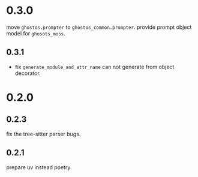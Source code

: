 # 0.3.0

move `ghostos.prompter` to `ghostos_common.prompter`.
provide prompt object model for `ghosots_moss`.

## 0.3.1

* fix `generate_module_and_attr_name` can not generate from object decorator.

# 0.2.0

## 0.2.3

fix the tree-sitter parser bugs.

## 0.2.1

prepare uv instead poetry.
